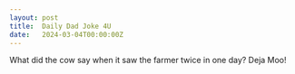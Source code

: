 ```yaml
---
layout: post
title:  Daily Dad Joke 4U
date:   2024-03-04T00:00:00Z
---
```

What did the cow say when it saw the farmer twice in one day? Deja Moo!
